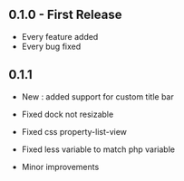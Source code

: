 ## 0.1.0 - First Release
* Every feature added
* Every bug fixed

## 0.1.1

- New : added support for custom title bar

- Fixed dock not resizable
- Fixed css property-list-view
- Fixed less variable to match php variable

- Minor improvements
